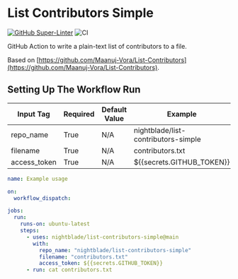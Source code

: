 # List Contributors Simple

[![GitHub Super-Linter](https://github.com/nightblade/list-contributors-simple/actions/workflows/linter.yml/badge.svg)](https://github.com/super-linter/super-linter)
![CI](https://github.com/nightblade/list-contributors-simple/actions/workflows/CI.yml/badge.svg)

GitHub Action to write a plain-text list of contributors to a file.

Based on [https://github.com/Maanuj-Vora/List-Contributors](https://github.com/Maanuj-Vora/List-Contributors).

## Setting Up The Workflow Run

| Input Tag    | Required | Default Value | Example                             |
| ------------ | -------- | ------------- | ----------------------------------- |
| repo_name    | True     | N/A           | nightblade/list-contributors-simple |
| filename     | True     | N/A           | contributors.txt                    |
| access_token | True     | N/A           | ${{secrets.GITHUB_TOKEN}}           |

```yaml
name: Example usage

on:
  workflow_dispatch:

jobs:
  run:
    runs-on: ubuntu-latest
    steps:
      - uses: nightblade/list-contributors-simple@main
        with:
          repo_name: "nightblade/list-contributors-simple"
          filename: "contributors.txt"
          access_token: ${{secrets.GITHUB_TOKEN}}
      - run: cat contributors.txt
```
